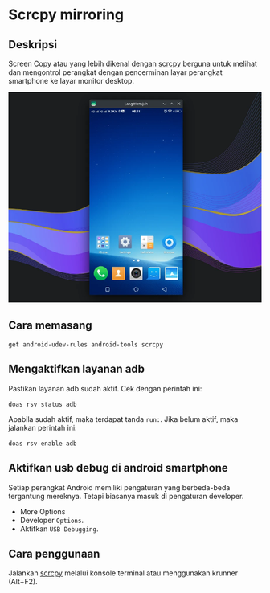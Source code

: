 # Scrcpy mirroring

## Deskripsi

Screen Copy atau yang lebih dikenal dengan [scrcpy] berguna untuk melihat dan mengontrol perangkat dengan pencerminan layar perangkat smartphone ke layar monitor desktop.

![Scrcpy Mirroring LangitKetujuh OS](../../media/image/scrcpy-langitketujuh-id.webp)

## Cara memasang

```
get android-udev-rules android-tools scrcpy
```

## Mengaktifkan layanan adb

Pastikan layanan adb sudah aktif. Cek dengan perintah ini:

```
doas rsv status adb
```

Apabila sudah aktif, maka terdapat tanda `run:`. Jika belum aktif, maka jalankan perintah ini:

```
doas rsv enable adb
```

## Aktifkan usb debug di android smartphone

Setiap perangkat Android memiliki pengaturan yang berbeda-beda tergantung mereknya. Tetapi biasanya masuk di pengaturan developer.

- More Options
- Developer `Options`.
- Aktifkan `USB Debugging`.

## Cara penggunaan

Jalankan [scrcpy] melalui konsole terminal atau menggunakan krunner (Alt+F2).

[scrcpy]:https://github.com/Genymobile/scrcpy
